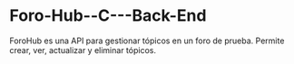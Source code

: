# Foro-Hub--C---Back-End
ForoHub es una API para gestionar tópicos en un foro de prueba. Permite crear, ver, actualizar y eliminar tópicos.
